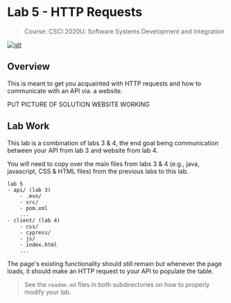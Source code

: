# Lab 5 - HTTP Requests

>Course: CSCI 2020U: Software Systems Development and Integration

[![git](https://badgen.net/badge/icon/git?icon=git&label)](https://git-scm.com)

## Overview

This is meant to get you acquainted with HTTP requests and how to communicate with an API via. a website.

PUT PICTURE OF SOLUTION WEBSITE WORKING

## Lab Work

This lab is a combination of labs 3 & 4, the end goal being communication between your API from lab 3 and website from lab 4.

You will need to copy over the main files from labs 3 & 4 (e.g., java, javascript, CSS & HTML files) from the previous labs to
this lab.

```
lab 5
- api/ (lab 3)
	- .mvn/
	- src/
	- pom.xml
	...
- client/ (lab 4)
	- css/
	- cypress/
	- js/
	- index.html
	...
```

The page's existing functionality should still remain but whenever the page loads,
it should make an HTTP request to your API to populate the table.

>See the `readme.md` files in both subdirectories on how to properly modify your lab.
